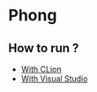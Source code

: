 # Phong

## How to run ?

- [With CLion](https://www.jetbrains.com/help/clion/creating-new-project-from-scratch.html#create-prj)
- [With Visual Studio](https://github.com/MicrosoftDocs/cpp-docs/blob/master/docs/build/cmake-projects-in-visual-studio.md#:~:text=To%20open%20an%20existing%20cache,cache%20to%20an%20open%20project.)
